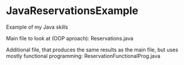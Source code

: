 # JavaReservationsExample
Example of my Java skills

Main file to look at (OOP aproach):
Reservations.java 

Additional file, that produces the same results as the main file, but uses mostly functional programming:
ReservationFunctionalProg.java
